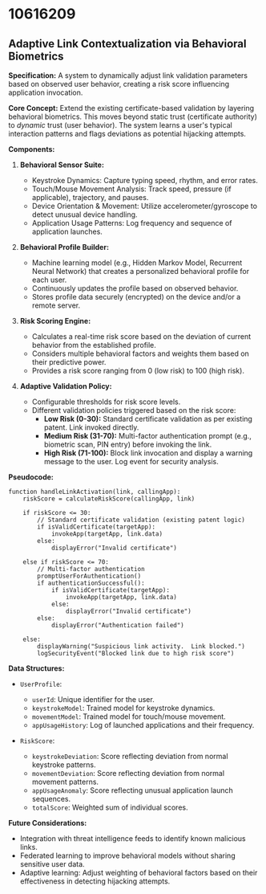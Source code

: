 # 10616209

## Adaptive Link Contextualization via Behavioral Biometrics

**Specification:** A system to dynamically adjust link validation parameters based on observed user behavior, creating a risk score influencing application invocation.

**Core Concept:** Extend the existing certificate-based validation by layering behavioral biometrics. This moves beyond static trust (certificate authority) to *dynamic* trust (user behavior). The system learns a user's typical interaction patterns and flags deviations as potential hijacking attempts.

**Components:**

1.  **Behavioral Sensor Suite:**
    *   Keystroke Dynamics: Capture typing speed, rhythm, and error rates.
    *   Touch/Mouse Movement Analysis: Track speed, pressure (if applicable), trajectory, and pauses.
    *   Device Orientation & Movement: Utilize accelerometer/gyroscope to detect unusual device handling.
    *   Application Usage Patterns: Log frequency and sequence of application launches.

2.  **Behavioral Profile Builder:**
    *   Machine learning model (e.g., Hidden Markov Model, Recurrent Neural Network) that creates a personalized behavioral profile for each user.
    *   Continuously updates the profile based on observed behavior.
    *   Stores profile data securely (encrypted) on the device and/or a remote server.

3.  **Risk Scoring Engine:**
    *   Calculates a real-time risk score based on the deviation of current behavior from the established profile.
    *   Considers multiple behavioral factors and weights them based on their predictive power.
    *   Provides a risk score ranging from 0 (low risk) to 100 (high risk).

4.  **Adaptive Validation Policy:**
    *   Configurable thresholds for risk score levels.
    *   Different validation policies triggered based on the risk score:
        *   **Low Risk (0-30):** Standard certificate validation as per existing patent. Link invoked directly.
        *   **Medium Risk (31-70):** Multi-factor authentication prompt (e.g., biometric scan, PIN entry) before invoking the link.
        *   **High Risk (71-100):** Block link invocation and display a warning message to the user. Log event for security analysis.

**Pseudocode:**

```
function handleLinkActivation(link, callingApp):
    riskScore = calculateRiskScore(callingApp, link)

    if riskScore <= 30:
        // Standard certificate validation (existing patent logic)
        if isValidCertificate(targetApp):
            invokeApp(targetApp, link.data)
        else:
            displayError("Invalid certificate")

    else if riskScore <= 70:
        // Multi-factor authentication
        promptUserForAuthentication()
        if authenticationSuccessful():
            if isValidCertificate(targetApp):
                invokeApp(targetApp, link.data)
            else:
                displayError("Invalid certificate")
        else:
            displayError("Authentication failed")

    else:
        displayWarning("Suspicious link activity.  Link blocked.")
        logSecurityEvent("Blocked link due to high risk score")
```

**Data Structures:**

*   `UserProfile`:
    *   `userId`: Unique identifier for the user.
    *   `keystrokeModel`: Trained model for keystroke dynamics.
    *   `movementModel`: Trained model for touch/mouse movement.
    *   `appUsageHistory`: Log of launched applications and their frequency.

*   `RiskScore`:
    *   `keystrokeDeviation`: Score reflecting deviation from normal keystroke patterns.
    *   `movementDeviation`: Score reflecting deviation from normal movement patterns.
    *   `appUsageAnomaly`: Score reflecting unusual application launch sequences.
    *   `totalScore`: Weighted sum of individual scores.

**Future Considerations:**

*   Integration with threat intelligence feeds to identify known malicious links.
*   Federated learning to improve behavioral models without sharing sensitive user data.
*   Adaptive learning: Adjust weighting of behavioral factors based on their effectiveness in detecting hijacking attempts.
